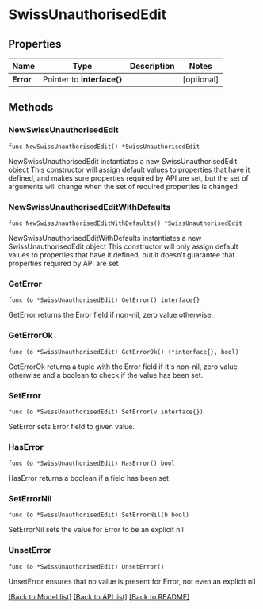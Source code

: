 # SwissUnauthorisedEdit

## Properties

Name | Type | Description | Notes
------------ | ------------- | ------------- | -------------
**Error** | Pointer to **interface{}** |  | [optional] 

## Methods

### NewSwissUnauthorisedEdit

`func NewSwissUnauthorisedEdit() *SwissUnauthorisedEdit`

NewSwissUnauthorisedEdit instantiates a new SwissUnauthorisedEdit object
This constructor will assign default values to properties that have it defined,
and makes sure properties required by API are set, but the set of arguments
will change when the set of required properties is changed

### NewSwissUnauthorisedEditWithDefaults

`func NewSwissUnauthorisedEditWithDefaults() *SwissUnauthorisedEdit`

NewSwissUnauthorisedEditWithDefaults instantiates a new SwissUnauthorisedEdit object
This constructor will only assign default values to properties that have it defined,
but it doesn't guarantee that properties required by API are set

### GetError

`func (o *SwissUnauthorisedEdit) GetError() interface{}`

GetError returns the Error field if non-nil, zero value otherwise.

### GetErrorOk

`func (o *SwissUnauthorisedEdit) GetErrorOk() (*interface{}, bool)`

GetErrorOk returns a tuple with the Error field if it's non-nil, zero value otherwise
and a boolean to check if the value has been set.

### SetError

`func (o *SwissUnauthorisedEdit) SetError(v interface{})`

SetError sets Error field to given value.

### HasError

`func (o *SwissUnauthorisedEdit) HasError() bool`

HasError returns a boolean if a field has been set.

### SetErrorNil

`func (o *SwissUnauthorisedEdit) SetErrorNil(b bool)`

 SetErrorNil sets the value for Error to be an explicit nil

### UnsetError
`func (o *SwissUnauthorisedEdit) UnsetError()`

UnsetError ensures that no value is present for Error, not even an explicit nil

[[Back to Model list]](../README.md#documentation-for-models) [[Back to API list]](../README.md#documentation-for-api-endpoints) [[Back to README]](../README.md)


